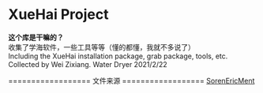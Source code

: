 # XueHai Project
**这个库是干嘛的？**  
收集了学海软件，一些工具等等（懂的都懂，我就不多说了）  
Including the XueHai installation package, grab package, tools, etc. Collected by Wei Zixiang.
Water Dryer 2021/2/22

================== 文件来源 ==================
[SorenEricMent](https://github.com/SorenEricMent)
